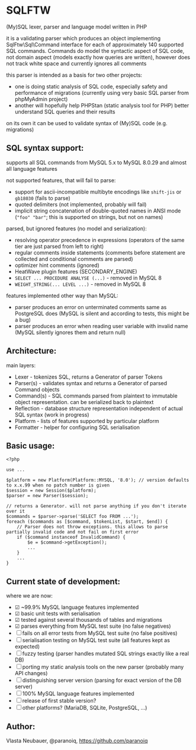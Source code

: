 # SQLFTW

(My)SQL lexer, parser and language model written in PHP

it is a validating parser which produces an object implementing SqlFtw\Sql\Command interface
for each of approximately 140 supported SQL commands. Commands do model the syntactic aspect of SQL code,
not domain aspect (models exactly how queries are written), however does not track white space and currently 
ignores all comments

this parser is intended as a basis for two other projects:
- one is doing static analysis of SQL code, especially safety and performance of migrations (currently using very basic SQL parser from phpMyAdmin project)
- another will hopefully help PHPStan (static analysis tool for PHP) better understand SQL queries and their results

on its own it can be used to validate syntax of (My)SQL code (e.g. migrations)


SQL syntax support:
-------------------

supports all SQL commands from MySQL 5.x to MySQL 8.0.29 and almost all language features

not supported features, that will fail to parse:
- support for ascii-incompatible multibyte encodings like `shift-jis` or `gb18030` (fails to parse)
- quoted delimiters (not implemented, probably will fail)
- implicit string concatenation of double-quoted names in ANSI mode (`"foo" "bar"`; this is supported on strings, but not on names)

parsed, but ignored features (no model and serialization):
- resolving operator precedence in expressions (operators of the same tier are just parsed from left to right)
- regular comments inside statements (comments before statement are collected and conditional comments are parsed)
- optimizer hint comments (ignored)
- HeatWave plugin features (SECONDARY_ENGINE)
- `SELECT ... PROCEDURE ANALYSE (...)` - removed in MySQL 8
- `WEIGHT_STRING(... LEVEL ...)` - removed in MySQL 8

features implemented other way than MySQL:
- parser produces an error on unterminated comments same as PostgreSQL does (MySQL is silent and according to tests, this might be a bug)
- parser produces an error when reading user variable with invalid name (MySQL silently ignores them and return null)

Architecture:
-------------

main layers:
- Lexer - tokenizes SQL, returns a Generator of parser Tokens
- Parser(s) - validates syntax and returns a Generator of parsed Command objects
- Command(s) - SQL commands parsed from plaintext to immutable object representation. can be serialized back to plaintext
- Reflection - database structure representation independent of actual SQL syntax (work in progress)
- Platform - lists of features supported by particular platform
- Formatter - helper for configuring SQL serialisation


Basic usage:
------------

```
<?php

use ...

$platform = new Platform(Platform::MYSQL, '8.0'); // version defaults to x.x.99 when no patch number is given
$session = new Session($platform);
$parser = new Parser($session);

// returns a Generator. will not parse anything if you don't iterate over it
$commands = $parser->parse('SELECT foo FROM ...');
foreach ($commands as [$command, $tokenList, $start, $end]) {
    // Parser does not throw exceptions. this allows to parse partially invalid code and not fail on first error
    if ($command instanceof InvalidCommand) {
        $e = $command->getException();
        ...
    }
    ...
}
```


Current state of development:
-----------------------------

where we are now:
- ☑ ~99.9% MySQL language features implemented
- ☑ basic unit tests with serialisation
- ☑ tested against several thousands of tables and migrations
- ☑ parses everything from MySQL test suite (no false negatives)
- ☐ fails on all error tests from MySQL test suite (no false positives)
- ☐ serialisation testing on MySQL test suite (all features kept as expected)
- ☐ fuzzy testing (parser handles mutated SQL strings exactly like a real DB)
- ☐ porting my static analysis tools on the new parser (probably many API changes)
- ☐ distinguishing server version (parsing for exact version of the DB server)
- ☐ 100% MySQL language features implemented
- ☐ release of first stable version?
- ☐ other platforms? (MariaDB, SQLite, PostgreSQL, ...)


Author:
-------

Vlasta Neubauer, @paranoiq, https://github.com/paranoiq
